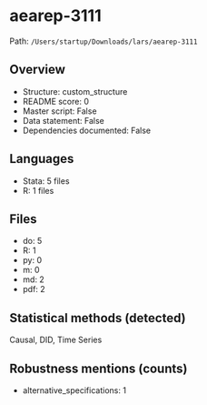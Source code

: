 # aearep-3111

Path: `/Users/startup/Downloads/lars/aearep-3111`

## Overview
- Structure: custom_structure
- README score: 0
- Master script: False
- Data statement: False
- Dependencies documented: False

## Languages
- Stata: 5 files
- R: 1 files

## Files
- do: 5
- R: 1
- py: 0
- m: 0
- md: 2
- pdf: 2

## Statistical methods (detected)
Causal, DID, Time Series

## Robustness mentions (counts)
- alternative_specifications: 1